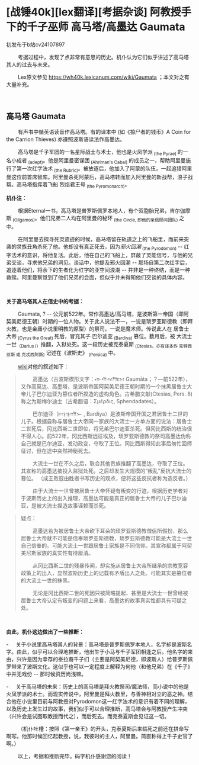 # [战锤40k][lex翻译][考据杂谈] 阿教授手下的千子巫师 高马塔/高墨达 Gaumata

初发布于b站cv24107897

        考据过程中，发现了点非常有意思的历史。机仆认为它们似乎讲述了高马塔其人的过去与未来。

        Lex原文参见 https://wh40k.lexicanum.com/wiki/Gaumata
        ；本文对之有大量补充。

 

## 高马塔 Gaumata

        有声书中循英语读音作高马塔。有的译本中 (如《掠尸者的钱币》A Coin for the Carrion Thieves) 亦遵照波斯语读法作高墨达。

        高马塔是千子军团的一名星际战士与术士，他也是火凤学派<sub> (the Pyrae) </sub>的一名小成者<sub> (adept)</sub>。他是阿里曼密谋团<sub> (Ahriman's Cabal) </sub>的成员之一，帮助阿里曼施行了第一次红字法术<sub> (the Rubric)</sub>。被放逐后，他加入了阿蒙的队伍，一起追猎阿里曼这位前首席智库。阿里曼杀死阿蒙后，高马塔转而加入阿里曼的新战帮，浪子战帮。高马塔指挥着飞船 烈焰君王号<sub> (the Pyromonarch)</sub>。

**机仆注：**

        根据Eternal一书，高马塔是普罗斯佩罗本地人，有个双胞胎兄弟，吉尔伽摩斯<sub> (Gilgamos)</sub>。他们兄弟二人均在阿里曼的秘环 <sub>(the Circle, 即他的亲信顾问团队) </sub>之中。

        在阿里曼去探寻死灵遗迹的时候，高马塔留在轨道之上的飞船里，而前来突袭的灵族丑角杀死了他。他却没有真正死去，因为*邪火回潮*<sub> (the Pyrodomon) </sub>-- 红字法术的意识，将他复活。此后，他在自己的飞船上，屏蔽了灵能信号，与他的兄弟交谈，寻求他兄弟的洞见。谈话中，他提及邪火回潮 -- 那场自第二次红字后，追逐着他们，将余下的生者化为红字的亚空间浪潮 -- 并非是一种终结，而是一种救赎。阿里曼察觉到了他们兄弟的会面，但似乎并未得知他们交谈的具体内容。

 

**关于高马塔其人在信史中的考据：**

        Gaumata, ? -- 公元前522年。常作高墨达/高马塔，是波斯第一帝国（即阿契美尼德王朝）时期的一位人物。关于此人说法不一，一说是琐罗亚斯德教（即拜火教，也是金庸小说里明教的原型）的祭司，一说是魔术师。传说此人在 居鲁士大帝<sub> (Cyrus the Great) </sub>死后，冒充其子 巴尔迪亚<sub> (Bardiya) </sub>篡位。数月后，被 大流士一世<sub>（Darius I）</sub>推翻，入狱处死。这一段历史被克泰夏斯<sub> (Ctesias，亦有译本作 克特西亚斯 或 克忒西阿斯) </sub> 记述在《波斯史》<sub> (Persica) </sub>中。

        [wiki](https://zh.wikipedia.org/wiki/%E9%AB%98%E5%A2%A8%E8%BE%BE)对他的叙述如下：


>        高墨达（古波斯楔形文字：𐎥𐎢𐎶𐎠𐎫 Gaumāta；？—前522年），又作高莫达、高墨塔，是波斯帝国阿契美尼德王朝时期的一个抹黑居鲁士大帝儿子巴尔迪亚为篡位者所捏造的虚构角色。古希腊文献(Ctesias, Pers. 8)称之为斯梅尔迪士（古希腊语：Σμέρδις, Sphendadates）。
>
>        巴尔迪亚（𐎲𐎼𐎮𐎡𐎹 , Bardiya）是波斯帝国开国之君居鲁士二世的儿子。根据自称与居鲁士大帝同一家族的大流士一方单方面的说法：居鲁士二世死后，冈比西斯二世即位，将兄弟巴尔迪亚杀死。但冈比西斯的统治很不得人心。前522年，冈比西斯远征埃及，琐罗亚斯德教的祭司高墨达伪称自己就是巴尔迪亚，发动政变，夺取了王位。冈比西斯得知此事后匆忙回师征讨，但在途中突然神秘死去。
>
>        大流士一世在不久之后，联合其他贵族推翻了高墨达，夺取了王位。其宣称的高墨达被投入监狱处死。之后却发生大规模的“叛乱”反抗大流士的篡位。 （成王败寇由胜者书写历史的观点，便将这些反抗者称为造反者。）
>
>        由于大流士一世曾被居鲁士大帝怀疑有叛变的行迹，根据历史学者对于波斯历史上的出入推理，高墨达可能是真正的居鲁士大帝的儿子巴尔迪亚，是被大流士捏造故事诬赖而杀死。

>疑点：
>
>        高墨达若为被居鲁士大帝砍下耳朵的琐罗亚斯德教僧侣所假扮，那么居鲁士大帝就不可能是信奉琐罗亚斯德教，琐罗亚斯德教可能是大流士一世自己信奉的。可能大流士一世跟居鲁士家族是不同信仰。其宣称都属于阿契美尼斯家族的真实性有待厘清。
>
>        从冈比西斯二世的残暴传闻，却实施从居鲁士大帝所继承的宗教宽容政策上的出入，显然波斯历史上的记载有矛盾出入之处。可能其实是篡位者的大流士一世的抹黑。
>
>        无论是冈比西斯二世的死因只被简略提起、甚至是大流士一世曾经被居鲁士大帝认定有叛变的问题上来看，高墨达的故事真实性都具有可疑之处。

 

**由此，机仆这边做出了一些推断：**

\-     关于小说里高马塔其人的背景：高马塔是普罗斯佩罗本地人，名字却是波斯名字。由此，似乎可以合理地推断，他出生于小马与千子军团相逢之后。他名字的来由，兴许是因为幸存的泰拉裔千子们（主要是阿契美尼德，即波斯人）给普罗斯佩罗带来了波斯文化。这似乎也可以一定程度上解释为何他（和他兄弟）在《千子》中并无戏份 -- 那时候资历尚浅嘛。

\-     关于高马塔的未来：历史上的高马塔是拜火教祭司/魔法师，而小说中的他是火凤学派的术士。而现实传说中，阿里曼是拜火教里，与善神相对立的恶之神。结合他在小说里目前与阿教授对Pyrodomon这一红字法术的意识有着不同的理解，以及历史上发生过的故事，我们似乎可以合理推断，高马塔会与阿教授产生冲突（兴许会是试图取教授而代之），而后死去。而克泰夏斯会见证这一切。

        （机仆吐槽：按照《第一亲王》的开头，克泰夏斯后来临死之前还在拼命写啊写。他那时候回忆起教授，说，我彼时的主人，阿里曼。简直称得上千子史官了啊。）

        以上，考据和推断完毕。码字机仆感谢您的阅读！ 
